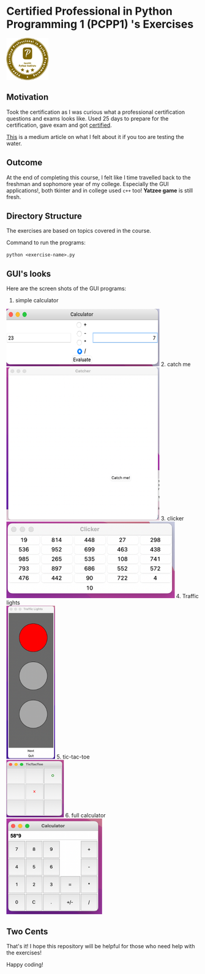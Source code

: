 # Certified Professional in Python Programming 1 (PCPP1) 's Exercises
<img src="gui-images/pcpp-logo.png" heigh=110 width=110>

## Motivation

Took the certification as I was curious what a professional certification questions and exams looks like. Used 25 days to prepare for the certification, gave exam and got <a href="https://drive.google.com/file/d/1wxfUSOIzh91y7ICu_3BfstCBrEvxEH2G/view?usp=sharing">certified</a>. 

<a href="https://dkhambu.medium.com/pcpp1-python-professional-certification-exam-e8f0d90ff903">This</a> is a medium article on what I felt about it if you too are testing the water. 

## Outcome
At the end of completing this course, I felt like I time travelled back to the freshman and sophomore year of my college. Especially the GUI applications!, both tkinter and in college used `c++` too! <b>Yatzee game</b> is still fresh. 

## Directory Structure
The exercises are based on topics covered in the course.

Command to run the programs:

`python <exercise-name>.py` 

## GUI's looks

Here are the screen shots of the GUI programs: 

1. simple calculator<br>
<img src="gui-images/simple-calculator.png" alt="calculator with basic operation" height=150 width=400/>
2. catch me<br>
<img src="gui-images/catch-me.png" alt="move hover game to catch a button" height=400 width=400/>
3. clicker<br>
<img src="gui-images/clicker.png" alt="grid to checkout numbers in ascending order" height=200 widht=400/>
4. Traffic lights<br>
<img src="gui-images/traffic-lights.png" alt="turning on traffic lights based of ligts's states" height=400 widht=200>
5. tic-tac-toe<br>
<img src="gui-images/tic-tac-toe.png" alt="a tic-tac-toe game" height=150 width=150/>
6. full calculator<br>
<img src="gui-images/calculator.png" alt="full functional calculator" height=250 width=250/>

## Two Cents
That's it! I hope this repository will be helpful for those who need help with the exercises! 

Happy coding!